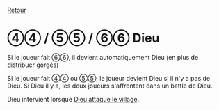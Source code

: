 [Retour](..)

# ④④ / ⑤⑤ / ⑥⑥ Dieu
Si le joueur fait ⑥⑥, il devient automatiquement Dieu (en plus de distribuer gorgés)

Si le joueur fait ④④ ou ⑤⑤, le joueur devient Dieu si il n'y a pas de Dieu. 
Si Dieu il y a, les deux joueurs s'affrontent dans un battle de Dieu.

Dieu intervient lorsque [Dieu attaque le village](../../special/attaque).
